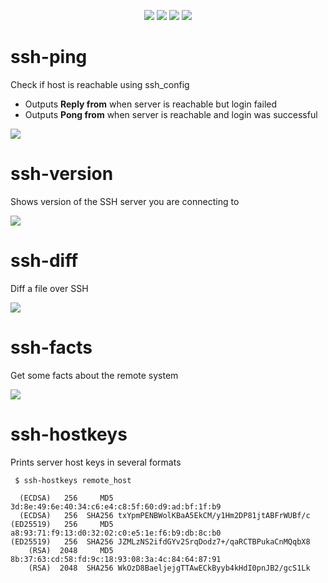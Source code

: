 <p align="center">
  <img src="https://img.shields.io/badge/uses-ssh-blue.svg?style=flat-square"/>
  <img src="https://img.shields.io/badge/license-gpl--3-brightgreen.svg?style=flat-square"/>
  <img src="https://img.shields.io/badge/status-stable-ff69b4.svg?style=flat-square"/>
  <img src="https://img.shields.io/badge/implementation-bash / python-red.svg?style=flat-square"/>
</p>

ssh-ping
========
Check if host is reachable using ssh_config

* Outputs **Reply from** when server is reachable but login failed
* Outputs **Pong from** when server is reachable and login was successful

![](https://raw.githubusercontent.com/vaporup/ssh-tools/master/demos/ssh-ping.gif)

ssh-version
===========
Shows version of the SSH server you are connecting to

![](https://raw.githubusercontent.com/vaporup/ssh-tools/master/demos/ssh-version.gif)

ssh-diff
=========
Diff a file over SSH

![](https://raw.githubusercontent.com/vaporup/ssh-tools/master/demos/ssh-diff.gif)

ssh-facts
=========
Get some facts about the remote system

![](https://raw.githubusercontent.com/vaporup/ssh-tools/master/demos/ssh-facts.gif)

ssh-hostkeys
============
Prints server host keys in several formats

  ~~~~
   $ ssh-hostkeys remote_host

    (ECDSA)   256     MD5 3d:8e:49:6e:40:34:c6:e4:c8:5f:60:d9:ad:bf:1f:b9
    (ECDSA)   256  SHA256 txYpmPENBWolKBaA5EkCM/y1Hm2DP81jtABFrWUBf/c
  (ED25519)   256     MD5 a8:93:71:f9:13:d0:32:02:c0:e5:1e:f6:b9:db:8c:b0
  (ED25519)   256  SHA256 JZMLzNS2ifdGYv2SrqDodz7+/qaRCTBPukaCnMQqbX8
      (RSA)  2048     MD5 8b:37:63:cd:58:fd:9c:18:93:08:3a:4c:84:64:87:91
      (RSA)  2048  SHA256 WkOzD8BaeljejgTTAwECkByyb4kHdI0pnJB2/gcS1Lk
  ~~~~
